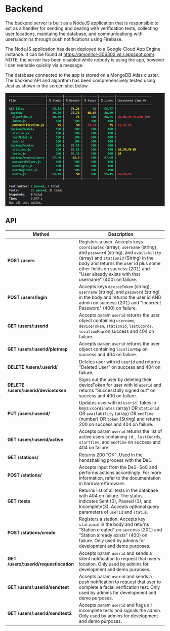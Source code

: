 # Backend

The backend server is built as a NodeJS application that is responsible to act as a handler for sending and dealing with verification tests, collecting user locations, maintaing the database, and communicationg with users/admins through push notifications using Firebase.

The NodeJS application has deen deployed to a Google Cloud App Engine instance. It can be found at https://qmonitor-306302.wl.r.appspot.com/.
NOTE: the server has been disabled while nobody is using the app, however I can reenable quickly via a message.

The database connected to the app is stored on a MongoDB Atlas cluster. The backend API and algorithm has been comprehensively tested using Jest as shown in the screen shot below.

![Unit Tests Code Coverage](testcoverage.png)


## API
| Method | Description |
| ------ | ----------- |
| **POST /users** | Registers a user. Accepts keys `coordinates` (array), `username` (string), and `password` (string), and `availability` (array) and `stationid` (String) in the body and returns the user id plus some other fields on success (201) and "User already exists with that username" (400) on failure.|
| **POST /users/login** | Accepts keys `deviceToken` (string), `username` (string), and `password` (string) in the body and returns the user id AND admin on success (201) and "Incorrect Password" (400) on failure.|
| **GET /users/:userid** | Accepts param `userid` returns the user object containing `username`, `deviceToken`, `stationid`, `lastCoords`, `locationMap` on success and 404 on failure.|
| **GET /users/:userid/plotmap** | Accepts param `userid` returns the user object containing `locationMap` on success and 404 on failure.|
| **DELETE /users/:userid/** | Deletes user with id `userid` and returns "Deleted User" on success and 404 on failure. |
| **DELETE /users/:userid/devicetoken** | Signs out the user by deleting their deviceToken for user with id `userid` and returns "Successfully signed out" on success and 400 on failure. |
| **PUT /users/:userid/** | Updates user with id `userid`. Takes in keys `coordinates` (array) OR `stationid` OR `availability` (array) OR `endTime` (number) OR `token` (String) and returns 200 on success and 404 on failure.|
| **GET /users/:userid/active** | Accepts param `userid` returns the list of active users containing `id_`, `lastCoords`, `startTime`, and `endTime` on success and 404 on failure.|
| **GET /stations/** | Returns 200 "OK". Used in the handshaking process with the De1. |
| **POST /stations/** | Accepts input from the De1-SoC and performs actions accordingly. For more information, refer to the documentation in hardware/firmware.|
| **GET /tests** | Returns list of all tests in the database with 404 on failure. The status indicates Sent (0), Passed (1), and Incomplete(3). Accepts optional query parameters of `userid` and `status`. |
| **POST /stations/create** | Registers a station. Accepts key `stationid` in the body and returns "Station created" on success (201) and "Station already exists" (400) on failure. Only used by admins for development and demo purposes.|
| **GET /users/:userid/requestlocation** | Accepts param `userid` and sends a silent notification to request that user's location. Only used by admins for development and demo purposes.|
| **GET /users/:userid/sendtest** | Accepts param `userid` and sends a push notification to request that user to complete a facial verification test. Only used by admins for development and demo purposes.|
| **GET /users/:userid/sendtest2** | Accepts param `userid` and flags all incomplete tests and signals the admin. Only used by admins for development and demo purposes.|



